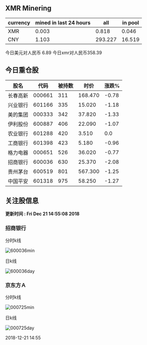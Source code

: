 ## XMR Minering

|currency|mined in last 24 hours|all|in pool|
|---|---|---|---|
|XMR|0.003|0.818|0.046|
|CNY|1.103|293.227|16.519|

今日美元对人民币 6.89	今日xmr对人民币358.39


## 今日重仓股 

|股名|代码|被持数|时价|涨跌%|
|---|---|---|---|---|
|长春高新|000661|311|168.470|-0.78|
|兴业银行|601166|335|15.020|-1.18|
|美的集团|000333|342|37.820|-1.33|
|伊利股份|600887|406|22.090|-1.07|
|农业银行|601288|420|3.510|0.0|
|工商银行|601398|423|5.180|-0.96|
|格力电器|000651|526|36.020|-0.77|
|招商银行|600036|630|25.370|-2.08|
|贵州茅台|600519|801|567.300|-1.25|
|中国平安|601318|975|58.250|-1.27|

## 关注股信息
**更新时间 : Fri Dec 21 14:55:08 2018**
### 招商银行 
分时k线

![600036min](http://image.sinajs.cn/newchart/min/n/sh600036.gif)

日k线

![600036day](http://image.sinajs.cn/newchart/daily/n/sh600036.gif)

### 京东方Ａ 
分时k线

![000725min](http://image.sinajs.cn/newchart/min/n/sz000725.gif)

日k线

![000725day](http://image.sinajs.cn/newchart/daily/n/sz000725.gif)

2018-12-21 14:55